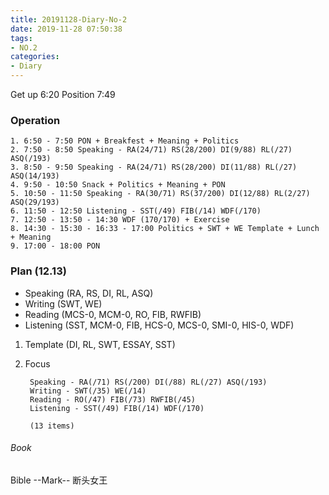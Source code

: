 ```yaml
---
title: 20191128-Diary-No-2
date: 2019-11-28 07:50:38
tags:
- NO.2
categories:
- Diary
---
```

Get up 6:20 Position 7:49

### Operation
	1. 6:50 - 7:50 PON + Breakfest + Meaning + Politics
	2. 7:50 - 8:50 Speaking - RA(24/71) RS(28/200) DI(9/88) RL(/27) ASQ(/193)
	3. 8:50 - 9:50 Speaking - RA(24/71) RS(28/200) DI(11/88) RL(/27) ASQ(14/193)
	4. 9:50 - 10:50 Snack + Politics + Meaning + PON 
	5. 10:50 - 11:50 Speaking - RA(30/71) RS(37/200) DI(12/88) RL(2/27) ASQ(29/193)
	6. 11:50 - 12:50 Listening - SST(/49) FIB(/14) WDF(/170)
	7. 12:50 - 13:50 - 14:30 WDF (170/170) + Exercise
	8. 14:30 - 15:30 - 16:33 - 17:00 Politics + SWT + WE Template + Lunch + Meaning
	9. 17:00 - 18:00 PON 


### Plan (12.13)
* Speaking (RA, RS, DI, RL, ASQ)
* Writing (SWT, WE)
* Reading (MCS-0, MCM-0, RO, FIB, RWFIB)
* Listening (SST, MCM-0, FIB, HCS-0, MCS-0, SMI-0, HIS-0, WDF)
1. Template (DI, RL, SWT, ESSAY, SST)
2. Focus

		Speaking - RA(/71) RS(/200) DI(/88) RL(/27) ASQ(/193)
		Writing - SWT(/35) WE(/14)
		Reading - RO(/47) FIB(/73) RWFIB(/45) 
		Listening - SST(/49) FIB(/14) WDF(/170) 

		(13 items)


###### Book
Bible --Mark--
断头女王